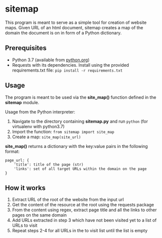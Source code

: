 # sitemap
This program is meant to serve as a simple tool for creation of website maps. Given URL of an html document, sitemap creates a map of the domain the document is on in form of a Python dictionary.

## Prerequisites
* Python 3.7 (available from [python.org](https://www.python.org/downloads/))
* Requests with its dependencies. Install using the provided requirements.txt file: `pip install -r requirements.txt`

## Usage
The program is meant to be used via the **site_map()** function defined in the **sitemap** module.

Usage from the Python interpreter:
1. Navigate to the directory containing **sitemap.py** and run `python` (for virtualenv with python3.7)
2. Import the function: `from sitemap import site_map`
3. Create a map: `site_map(site_url)`

**site_map()** returns a dictionary with the key:value pairs in the following format:
```
page_url: {
    'title': title of the page (str)
    'links': set of all target URLs within the domain on the page
}
```

## How it works
1. Extract URL of the root of the website from the input url
2. Get the content of the resource at the root using the requests package
3. From the content using regex, extract page title and all the links to other pages on the same domain
4. Add URLs extracted in step 3 which have not been visited yet to a list of URLs to visit
5. Repeat steps 2-4 for all URLs in the to visit list until the list is empty
